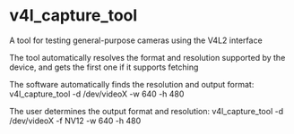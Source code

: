 # v4l_capture_tool

A tool for testing general-purpose cameras using the V4L2 interface

The tool automatically resolves the format and resolution supported by the device, and gets the first one if it supports fetching

The software automatically finds the resolution and output format:
v4l_capture_tool -d /dev/videoX -w 640 -h 480

The user determines the output format and resolution:
v4l_capture_tool -d /dev/videoX  -f NV12 -w 640 -h 480
